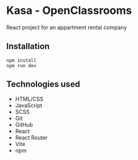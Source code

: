 # Kasa - OpenClassrooms
React project for an appartment rental company

## Installation
```
npm install
npm run dev
```

## Technologies used
- HTML/CSS
- JavaScript
- SCSS
- Git
- GitHub
- React
- React Router
- Vite
- npm